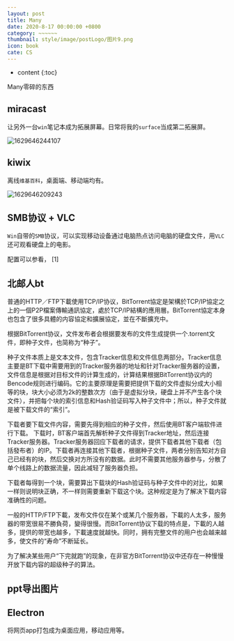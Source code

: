 ```yaml
---
layout: post
title: Many
date: 2020-8-17 00:00:00 +0800
category: ~~~~~~
thumbnail: style/image/postLogo/图片9.png
icon: book
cate: CS
---
```



<!-- t大树洞后端  北邮人后端   go语言  文学史编程   格林恒等式  牛顿迭代    -->


* content
{:toc}

Many零碎的东西

##  miracast

让另外一台`win`笔记本成为拓展屏幕。日常将我的`surface`当成第二拓展屏。

![1629646244107](/myPage/style/image/ALL_MD_PIC/1629646244107.png)


## kiwix

离线`维基百科`，桌面端、移动端均有。

![1629646209243](/myPage/style/image/ALL_MD_PIC/1629646209243.png)

## SMB协议 + VLC

`Win`自带的`SMB`协议，可以实现移动设备通过电脑热点访问电脑的硬盘文件，用`VLC`还可观看硬盘上的电影。

配置可以参看，
[1]   


##  北邮人bt

普通的HTTP／FTP下載使用TCP/IP协议，BitTorrent協定是架構於TCP/IP協定之上的一個P2P檔案傳輸通訊協定，處於TCP/IP結構的應用層。BitTorrent協定本身也包含了很多具體的内容協定和擴展協定，並在不斷擴充中。

根据BitTorrent协议，文件发布者会根据要发布的文件生成提供一个.torrent文件，即种子文件，也简称为“种子”。

种子文件本质上是文本文件，包含Tracker信息和文件信息两部分。Tracker信息主要是BT下载中需要用到的Tracker服务器的地址和针对Tracker服务器的设置，文件信息是根据对目标文件的计算生成的，计算结果根据BitTorrent协议内的Bencode规则进行编码。它的主要原理是需要把提供下载的文件虚拟分成大小相等的块，块大小必须为2k的整数次方（由于是虚拟分块，硬盘上并不产生各个块文件），并把每个块的索引信息和Hash验证码写入种子文件中；所以，种子文件就是被下载文件的“索引”。

下载者要下载文件内容，需要先得到相应的种子文件，然后使用BT客户端软件进行下载。
下载时，BT客户端首先解析种子文件得到Tracker地址，然后连接Tracker服务器。Tracker服务器回应下载者的请求，提供下载者其他下载者（包括發布者）的IP。下载者再连接其他下载者，根据种子文件，两者分别告知对方自己已经有的块，然后交换对方所没有的数据。此时不需要其他服务器参与，分散了单个线路上的数据流量，因此减轻了服务器负担。

下载者每得到一个块，需要算出下载块的Hash验证码与种子文件中的对比，如果一样则说明块正确，不一样则需要重新下载这个块。这种规定是为了解决下载内容准确性的问题。

一般的HTTP/FTP下載，发布文件仅在某个或某几个服务器，下載的人太多，服务器的带宽很易不勝負荷，變得很慢。而BitTorrent协议下载的特点是，下載的人越多，提供的带宽也越多，下載速度就越快。同时，拥有完整文件的用户也会越来越多，使文件的“寿命”不断延长。

为了解决某些用户“下完就跑”的现象，在非官方BitTorrent协议中还存在一种慢慢开放下载内容的超级种子的算法。



## ppt导出图片




## Electron

将网页app打包成为桌面应用，移动应用等。




